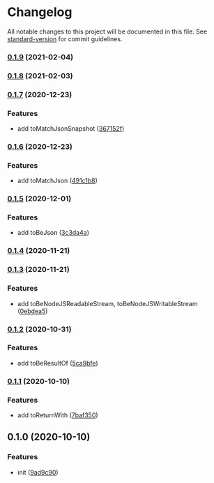 # Changelog

All notable changes to this project will be documented in this file. See [standard-version](https://github.com/conventional-changelog/standard-version) for commit guidelines.

### [0.1.9](https://github.com/BlackGlory/jest-matchers/compare/v0.1.8...v0.1.9) (2021-02-04)

### [0.1.8](https://github.com/BlackGlory/jest-matchers/compare/v0.1.7...v0.1.8) (2021-02-03)

### [0.1.7](https://github.com/BlackGlory/jest-matchers/compare/v0.1.6...v0.1.7) (2020-12-23)


### Features

* add toMatchJsonSnapshot ([367152f](https://github.com/BlackGlory/jest-matchers/commit/367152ff913e2056e83faf36e2a6d15c2fe9c667))

### [0.1.6](https://github.com/BlackGlory/jest-matchers/compare/v0.1.5...v0.1.6) (2020-12-23)


### Features

* add toMatchJson ([491c1b8](https://github.com/BlackGlory/jest-matchers/commit/491c1b863d547260f466905d05793a98db02437e))

### [0.1.5](https://github.com/BlackGlory/jest-matchers/compare/v0.1.4...v0.1.5) (2020-12-01)


### Features

* add toBeJson ([3c3da4a](https://github.com/BlackGlory/jest-matchers/commit/3c3da4a8a837064fd224ab4ee8c776fd229b0baa))

### [0.1.4](https://github.com/BlackGlory/jest-matchers/compare/v0.1.3...v0.1.4) (2020-11-21)

### [0.1.3](https://github.com/BlackGlory/jest-matchers/compare/v0.1.2...v0.1.3) (2020-11-21)


### Features

* add toBeNodeJSReadableStream, toBeNodeJSWritableStream ([0ebdea5](https://github.com/BlackGlory/jest-matchers/commit/0ebdea5e20da8edb5a43768d083dc324425feb7f))

### [0.1.2](https://github.com/BlackGlory/jest-matchers/compare/v0.1.1...v0.1.2) (2020-10-31)


### Features

* add toBeResultOf ([5ca9bfe](https://github.com/BlackGlory/jest-matchers/commit/5ca9bfee4303117a3e41f067a7d4826a7f421c78))

### [0.1.1](https://github.com/BlackGlory/jest-matchers/compare/v0.1.0...v0.1.1) (2020-10-10)


### Features

* add toReturnWith ([7baf350](https://github.com/BlackGlory/jest-matchers/commit/7baf350331d48014e5f31f9727bb3047eaec9bb2))

## 0.1.0 (2020-10-10)


### Features

* init ([9ad9c90](https://github.com/BlackGlory/jest-matchers/commit/9ad9c901b7ca4233268888be7c54f4c13ccf66ee))
